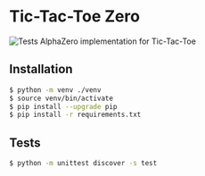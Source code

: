 # Tic-Tac-Toe Zero
![Tests](https://github.com/hastinarimanzadeh/tictactoezero/workflows/Tests/badge.svg)
AlphaZero implementation for Tic-Tac-Toe

## Installation
```bash
$ python -m venv ./venv
$ source venv/bin/activate
$ pip install --upgrade pip
$ pip install -r requirements.txt
```

## Tests
```bash
$ python -m unittest discover -s test
```
